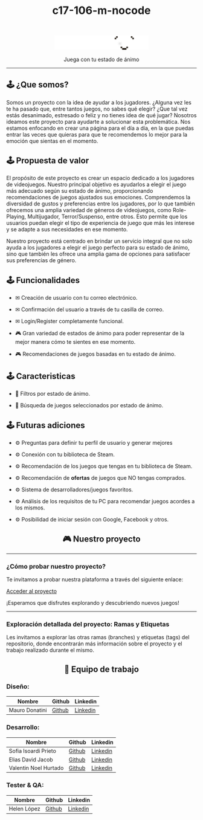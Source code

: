 <h1 align="center">c17-106-m-nocode</h1>
<br/>

<p align="center">
  <img src="logos/Logo Playmood.png" alt="Logo del proyecto" width="250">
</p>
<p align="center">Juega con tu estado de ánimo</p>



--------------
## 🕹 ¿Que somos?

Somos un proyecto con la idea de ayudar a los jugadores. ¿Alguna vez les te ha pasado que, entre tantos juegos, no sabes qué elegir? ¿Que tal vez estás desanimado, estresado o feliz y no tienes idea de qué jugar? Nosotros ideamos este proyecto para ayudarte a solucionar esta problemática. Nos estamos enfocando en crear una página para el día a día, en la que puedas entrar las veces que quieras para que te recomendemos lo mejor para la emoción que sientas en el momento.

## 🕹 Propuesta de valor

El propósito de este proyecto es crear un espacio dedicado a los jugadores de videojuegos. Nuestro principal objetivo es ayudarlos a elegir el juego más adecuado según su estado de ánimo, proporcionando recomendaciones de juegos ajustados sus emociones.
Comprendemos la diversidad de gustos y preferencias entre los jugadores, por lo que también ofrecemos una amplia variedad de géneros de videojuegos, como Role-Playing, Multijugador, Terror/Suspenso, entre otros. Esto permite que los usuarios puedan elegir el tipo de experiencia de juego que más les interese y se adapte a sus necesidades en ese momento. 

Nuestro proyecto está centrado en brindar un servicio integral que no solo ayuda a los jugadores a elegir el juego perfecto para su estado de ánimo, sino que también les ofrece una amplia gama de opciones para satisfacer sus preferencias de género.

## 🕹 Funcionalidades

- ✉ Creación de usuario con tu correo electrónico.

- ✉ Confirmación del usuario a través de tu casilla de correo.

- ✉ Login/Register completamente funcional.

- 🎮 Gran variedad de estados de ánimo para poder representar de la mejor manera cómo te sientes en ese momento.

- 🎮 Recomendaciones de juegos basadas en tu estado de ánimo.

## 🕹 Caracteristicas

- 🔧 Filtros por estado de ánimo.

- 🔧 Búsqueda de juegos seleccionados por estado de ánimo.

## 🕹 Futuras adiciones

- ⚙ Preguntas para definir tu perfil de usuario y generar mejores 

- ⚙ Conexión con tu biblioteca de Steam.
  
- ⚙ Recomendación de los juegos que tengas en tu biblioteca de Steam.
  
- ⚙ Recomendación de **ofertas** de juegos que NO tengas comprados.

- ⚙ Sistema de desarrolladores/juegos favoritos.
  
- ⚙ Análisis de los requisitos de tu PC para recomendar juegos acordes a los mismos.
  
- ⚙ Posibilidad de iniciar sesión con Google, Facebook y otros.

<h2 align="center">🎮 Nuestro proyecto</h2>

---

### ¿Cómo probar nuestro proyecto?

Te invitamos a probar nuestra plataforma a través del siguiente enlace:

[Acceder al proyecto](https://playmood-final-version.bubbleapps.io/version-test)

¡Esperamos que disfrutes explorando y descubriendo nuevos juegos!

--- 

### Exploración detallada del proyecto: Ramas y Etiquetas

Les invitamos a explorar las otras ramas (branches) y etiquetas (tags) del repositorio, donde encontrarán más información sobre el proyecto y el trabajo realizado durante el mismo.

<h2 align="center">💼 Equipo de trabajo</h2>

### Diseño:
| Nombre   | Github                                  | Linkedin                                |
|----------|-----------------------------------------|-----------------------------------------|
| Mauro Donatini | [Github](enlace/al/perfil/github)    | [Linkedin](enlace/al/perfil/linkedin)|


### Desarrollo:
| Nombre   | Github                                  | Linkedin                                |
|----------|-----------------------------------------|-----------------------------------------|
| Sofia Isoardi Prieto | [Github](enlace/al/perfil/github)    | [Linkedin](enlace/al/perfil/linkedin)|
| Elias David Jacob | [Github](enlace/al/perfil/github)    | [Linkedin](enlace/al/perfil/linkedin)|
| Valentin Noel Hurtado | [Github](enlace/al/perfil/github)    | [Linkedin](enlace/al/perfil/linkedin)|

### Tester & QA:
| Nombre   | Github                                  | Linkedin                                |
|----------|-----------------------------------------|-----------------------------------------|
| Helen López | [Github](enlace/al/perfil/github)    | [Linkedin](enlace/al/perfil/linkedin)|

